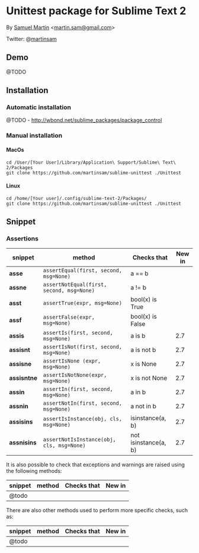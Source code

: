 # Unittest package for Sublime Text 2


By [Samuel Martin](http://blog.creaone.fr) <<martin.sam@gmail.com>>

Twitter: @[martinsam](http://twitter.com/martinsam)

## Demo
 @TODO

## Installation

### Automatic installation 

@TODO - http://wbond.net/sublime_packages/package_control

### Manual installation 

#### MacOs
	cd /User/[Your User]/Library/Application\ Support/Sublime\ Text\ 2/Packages
	git clone https://github.com/martinsam/sublime-unittest ./Unittest

#### Linux
	cd /home/[Your user]/.config/sublime-text-2/Packages/
	git clone https://github.com/martinsam/sublime-unittest ./Unittest


## Snippet

### Assertions


snippet      |   method                                     | Checks that         | New in
-------------|----------------------------------------------|---------------------|------------ 
**asse**     |`assertEqual(first, second, msg=None)`        | a == b              |
**assne**    |`assertNotEqual(first, second, msg=None)`     | a != b              |
**asst**     |`assertTrue(expr, msg=None)`                  | bool(x) is True     |
**assf**     |`assertFalse(expr, msg=None)`                 | bool(x) is False    |
**assis**    |`assertIs(first, second, msg=None)`           | a is b              | 2.7
**assisnt**  |`assertIsNot(first, second, msg=None)`        | a is not b          | 2.7
**assisne**  |`assertIsNone (expr, msg=None)`               | x is None           | 2.7
**assisntne**|`assertIsNotNone(expr, msg=None)`             | x is not None       | 2.7
**assin**    |`assertIn(first, second, msg=None)`           | a in b              | 2.7
**assnin**   |`assertNotIn(first, second, msg=None)`        | a not in b          | 2.7
**assisins** |`assertIsInstance(obj, cls, msg=None)`        | isinstance(a, b)    | 2.7
**assnisins**|`assertNotIsInstance(obj, cls, msg=None)`     | not isinstance(a, b)| 2.7


It is also possible to check that exceptions and warnings are raised using the following methods:


snippet      |   method                                     | Checks that         | New in
-------------|----------------------------------------------|---------------------|------------ 
@todo        |||



There are also other methods used to perform more specific checks, such as:

snippet      |   method                                     | Checks that         | New in
-------------|----------------------------------------------|---------------------|------------ 
@todo        |||